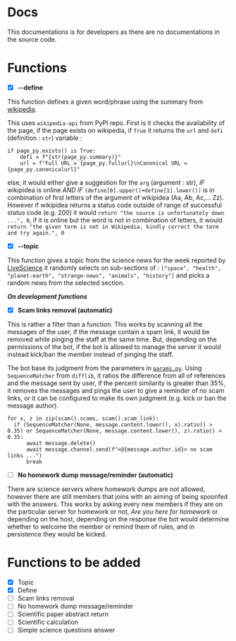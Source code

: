 # Docs

This documentations is for developers as there are no documentations in the source code.

# Functions

- [X] **--define**

This function defines a given word/phrase using the summary from [wikipedia](https://www.wikipedia.org/). 

This uses `wikipedia-api` from PyPI repo. First is it checks the availability of the page, if the page exists on wikipedia, if `True` it returns the `url` and `defi` (definition : `str`) variable :

    
    if page_py.exists() is True:
        defi = f"{str(page_py.summary)}"
        url = f"Full URL = {page_py.fullurl}\nCanonical URL = {page_py.canonicalurl}"
       
else, it would either give a suggestion for the `arg` (argument : str), _IF_ wikipidea is online _AND IF_ `(define[0].upper()+define[1].lower())` is in combination of first letters of the argument of wikipidea (Aa, Ab, Ac,... Zz). However if wikipidea returns a status code outside of range of successful status code (e.g. 200) it would `return "the source is unfortunately down ...", 0`, if it is online but the word is not in combination of letters, it would `return "the given term is not in Wikipedia, kindly correct the term and try again.", 0`
      
- [X] **--topic**

This function gives a topic from the science news for the week reported by [LiveScience](https://www.livescience.com/) it randomly selects on sub-sections of : `["space", "health", "planet-earth", "strange-news", "animals", "history"]` and picks a random news from the selected section.

_**On development functions**_

- [X] **Scam links removal (automatic)**

This is rather a filter than a function. This works by scanning all the messages of the user, if the message contain a spam link, it would be removed while pinging the staff at the same time. But, depending on the permissions of the bot, if the bot is allowed to manage the server it would instead kick/ban the member instead of pinging the staff.

The bot base its judgment from the parameters in [`params.py`](https://github.com/yaacornus/cornusbot/blob/devel/src/func.py). Using `SequenceMatcher` from `difflib`, it ratios the difference from all of references and the message sent by user, if the percent similarity is greater than 35%, it removes the messages and pings the user to give a reminder of no scam links, or it can be configured to make its own judgment (e.g. kick or ban the message author).

    for x, z in zip(scam().scams, scam().scam_link):
      if (SequenceMatcher(None, message.content.lower(), x).ratio() > 0.35) or SequenceMatcher(None, message.content.lower(), z).ratio() > 0.35:
          await message.delete()
          await message.channel.send(f"<@{message.author.id}> no scam links ...")
          break


- [ ] **No homework dump message/reminder (automatic)**

There are science servers where homework dumps are not allowed, however there are still members that joins with an aiming of being spoonfed with the answers. This works by asking every new members if they are on the particular server for homework or not, _Are you here for homework_ or depending on the host, depending on the response the bot would determine whether to welcome the member or remind them of rules, and in persistence they would be kicked.

# Functions to be added

- [X] Topic
- [X] Define
- [ ] Scam links removal
- [ ] No homework dump message/reminder
- [ ] Scientific paper abstract return
- [ ] Scientific calculation
- [ ] Simple science questions answer
